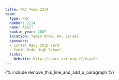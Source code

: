 ```yaml
---
title: FRC Team 2214
team:
  type: FRC
  number: 2214
  name: ASSIT
  rookie_year: 2007
  location: Yemin Orde, HA, Israel
  sponsors:
  - Israel Navy Ship Yard
  - Yemin Orde High School
  links:
    Website: http://space.ort.org.il/dupelt
---
```


{% include remove_this_line_and_add_a_paragraph %}